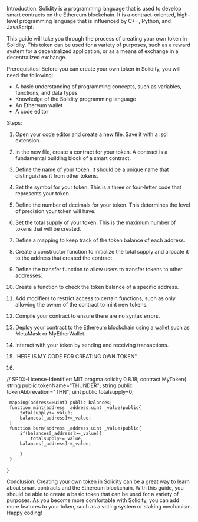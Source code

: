 

Introduction:
Solidity is a programming language that is used to develop smart contracts on the Ethereum blockchain. It is a contract-oriented, high-level programming language that is influenced by C++, Python, and JavaScript.

This guide will take you through the process of creating your own token in Solidity. This token can be used for a variety of purposes, such as a reward system for a decentralized application, or as a means of exchange in a decentralized exchange.

Prerequisites:
Before you can create your own token in Solidity, you will need the following:

- A basic understanding of programming concepts, such as variables, functions, and data types
- Knowledge of the Solidity programming language
- An Ethereum wallet
- A code editor

Steps:

1. Open your code editor and create a new file. Save it with a .sol extension.

2. In the new file, create a contract for your token. A contract is a fundamental building block of a smart contract. 

3. Define the name of your token. It should be a unique name that distinguishes it from other tokens. 

4. Set the symbol for your token. This is a three or four-letter code that represents your token.

5. Define the number of decimals for your token. This determines the level of precision your token will have.

6. Set the total supply of your token. This is the maximum number of tokens that will be created.

7. Define a mapping to keep track of the token balance of each address. 

8. Create a constructor function to initialize the total supply and allocate it to the address that created the contract.

9. Define the transfer function to allow users to transfer tokens to other addresses.

10. Create a function to check the token balance of a specific address.

11. Add modifiers to restrict access to certain functions, such as only allowing the owner of the contract to mint new tokens.

12. Compile your contract to ensure there are no syntax errors.

13. Deploy your contract to the Ethereum blockchain using a wallet such as MetaMask or MyEtherWallet.

14. Interact with your token by sending and receiving transactions.
15. 'HERE IS MY CODE FOR CREATING OWN TOKEN"
16. 
// SPDX-License-Identifier: MIT
pragma solidity 0.8.18;
contract MyToken{
    string public tokenName="THUNDER";
    string public tokenAbbrevation="THN";
    uint public totalsupply=0;
     
     mapping(address=>uint) public balances;
     function mint(address _address,uint _value)public{
         totalsupply+=_value;
         balances[_address]+=_value;
     }
     function burn(address _address,uint _value)public{
         if(balances[_address]>=_value){
             totalsupply-=_value;
         balances[_address]-=_value;

         }
     }
}

Conclusion:
Creating your own token in Solidity can be a great way to learn about smart contracts and the Ethereum blockchain. With this guide, you should be able to create a basic token that can be used for a variety of purposes. As you become more comfortable with Solidity, you can add more features to your token, such as a voting system or staking mechanism. Happy coding!
